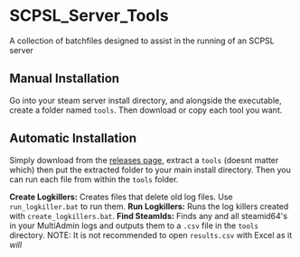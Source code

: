 # SCPSL_Server_Tools
A collection of batchfiles designed to assist in the running of an SCPSL server

## Manual Installation
Go into your steam server install directory, and alongside the executable, create a folder named `tools`. Then download or copy each tool you want.

## Automatic Installation
Simply download from the [releases page](https://github.com/lordofkhaos/SCPSL_Server_Tools/releases/latest), extract a `tools` (doesnt matter which) then put the extracted folder to your main install directory. Then you can run each file from within the `tools` folder.

**Create Logkillers:** Creates files that delete old log files. Use `run_logkiller.bat` to run them.
**Run Logkillers:** Runs the log killers created with `create_logkillers.bat`.
**Find SteamIds:** Finds any and all steamid64's in your MultiAdmin logs and outputs them to a `.csv` file in the `tools` directory. NOTE: It is not recommended to open `results.csv` with Excel as it *will* 
